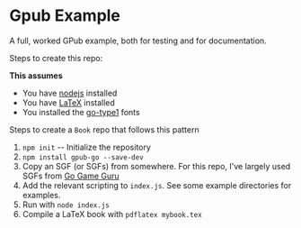 # Gpub Example

A full, worked GPub example, both for testing and for documentation.

Steps to create this repo:

**This assumes**

* You have [nodejs](https://nodejs.org/en/) installed
* You have [LaTeX](https://www.latex-project.org/) installed
* You installed the [go-type1](https://github.com/Kashomon/go-type1) fonts

Steps to create a `Book` repo that follows this pattern

1.  `npm init` -- Initialize the repository
3.  `npm install gpub-go --save-dev`
4.  Copy an SGF (or SGFs) from somewhere. For this repo, I've largely used SGFs
    from [Go Game
    Guru](https://gogameguru.com/go-commentary-lee-sedol-vs-alphago-game-1/)
5.  Add the relevant scripting to `index.js`. See some example directories for examples.
6.  Run with `node index.js`
7.  Compile a LaTeX book with `pdflatex mybook.tex`
